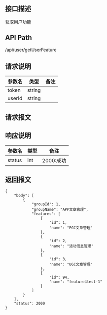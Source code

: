 ## 接口描述
获取用户功能
## API Path
/api/user/getUserFeature
## 请求说明
|参数名   |类型    |备注             |
|---------|--------|-----------------|
|token    |string  |                 |
|userId   |string  |                 |
## 请求报文
## 响应说明
|参数名   |类型    |备注             |
|---------|--------|-----------------|
|status   |int     |2000:成功        |
## 返回报文
    {
        "body": [
            {
                "groupId": 1,
                "groupName": "APP文章管理",
                "features": [
                    {
                        "id": 1,
                        "name": "PGC文章管理"
                    },
                    {
                        "id": 2,
                        "name": "活动信息管理"
                    },
                    {
                        "id": 3,
                        "name": "UGC文章管理"
                    },
                    {
                        "id": 94,
                        "name": "feature4test-1"
                    }
                ]
            }
        ],
        "status": 2000
    }
